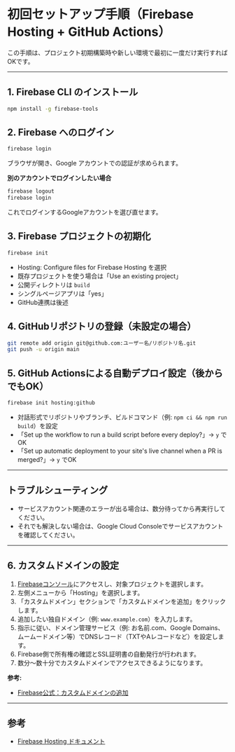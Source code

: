 # 初回セットアップ手順（Firebase Hosting + GitHub Actions）

この手順は、プロジェクト初期構築時や新しい環境で最初に一度だけ実行すればOKです。

---

## 1. Firebase CLI のインストール

```bash
npm install -g firebase-tools
```

## 2. Firebase へのログイン

```bash
firebase login
```

ブラウザが開き、Google アカウントでの認証が求められます。

**別のアカウントでログインしたい場合**

```bash
firebase logout
firebase login
```

これでログインするGoogleアカウントを選び直せます。

## 3. Firebase プロジェクトの初期化

```bash
firebase init
```

- Hosting: Configure files for Firebase Hosting を選択
- 既存プロジェクトを使う場合は「Use an existing project」
- 公開ディレクトリは `build`
- シングルページアプリは「yes」
- GitHub連携は後述

## 4. GitHubリポジトリの登録（未設定の場合）

```bash
git remote add origin git@github.com:ユーザー名/リポジトリ名.git
git push -u origin main
```

## 5. GitHub Actionsによる自動デプロイ設定（後からでもOK）

```bash
firebase init hosting:github
```

- 対話形式でリポジトリやブランチ、ビルドコマンド（例: `npm ci && npm run build`）を設定
- 「Set up the workflow to run a build script before every deploy?」→ `y` でOK
- 「Set up automatic deployment to your site's live channel when a PR is merged?」→ `y` でOK

---

## トラブルシューティング

- サービスアカウント関連のエラーが出る場合は、数分待ってから再実行してください。
- それでも解決しない場合は、Google Cloud Consoleでサービスアカウントを確認してください。

---

## 6. カスタムドメインの設定

1. [Firebaseコンソール](https://console.firebase.google.com/)にアクセスし、対象プロジェクトを選択します。
2. 左側メニューから「Hosting」を選択します。
3. 「カスタムドメイン」セクションで「カスタムドメインを追加」をクリックします。
4. 追加したい独自ドメイン（例: `www.example.com`）を入力します。
5. 指示に従い、ドメイン管理サービス（例: お名前.com、Google Domains、ムームードメイン等）でDNSレコード（TXTやAレコードなど）を設定します。
6. Firebase側で所有権の確認とSSL証明書の自動発行が行われます。
7. 数分～数十分でカスタムドメインでアクセスできるようになります。

**参考:**  
- [Firebase公式：カスタムドメインの追加](https://firebase.google.com/docs/hosting/custom-domain)

---

## 参考
- [Firebase Hosting ドキュメント](https://firebase.google.com/docs/hosting)
